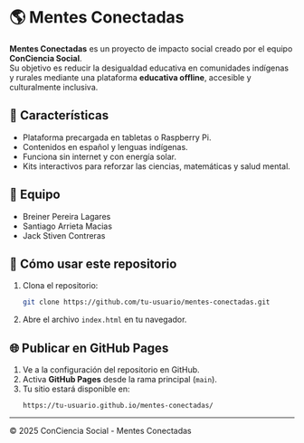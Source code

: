 # 🌎 Mentes Conectadas

**Mentes Conectadas** es un proyecto de impacto social creado por el equipo **ConCiencia Social**.  
Su objetivo es reducir la desigualdad educativa en comunidades indígenas y rurales mediante una plataforma **educativa offline**, accesible y culturalmente inclusiva.

## 🚀 Características
- Plataforma precargada en tabletas o Raspberry Pi.
- Contenidos en español y lenguas indígenas.
- Funciona sin internet y con energía solar.
- Kits interactivos para reforzar las ciencias, matemáticas y salud mental.

## 👥 Equipo
- Breiner Pereira Lagares  
- Santiago Arrieta Macias  
- Jack Stiven Contreras  

## 📌 Cómo usar este repositorio
1. Clona el repositorio:  
   ```bash
   git clone https://github.com/tu-usuario/mentes-conectadas.git
   ```
2. Abre el archivo `index.html` en tu navegador.

## 🌐 Publicar en GitHub Pages
1. Ve a la configuración del repositorio en GitHub.  
2. Activa **GitHub Pages** desde la rama principal (`main`).  
3. Tu sitio estará disponible en:  
   ```
   https://tu-usuario.github.io/mentes-conectadas/
   ```

---
© 2025 ConCiencia Social - Mentes Conectadas
